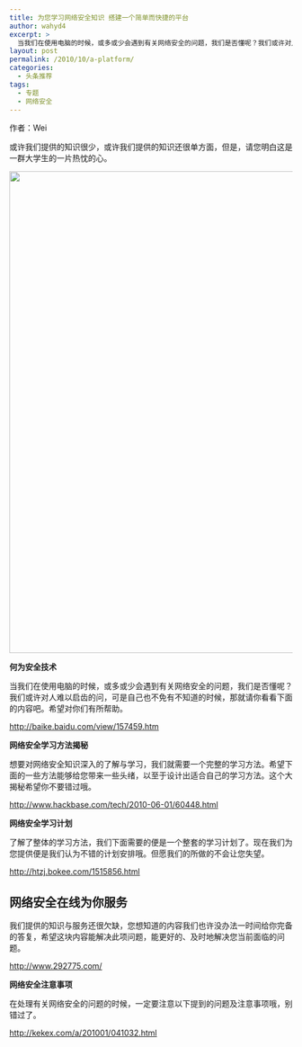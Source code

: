 ```yaml
---
title: 为您学习网络安全知识 搭建一个简单而快捷的平台
author: wahyd4
excerpt: >
  当我们在使用电脑的时候，或多或少会遇到有关网络安全的问题，我们是否懂呢？我们或许对人难以启齿的问，可是自己也不免有不知道的时候，那就请你看看下面的内容吧。希望对你们有所帮助。
layout: post
permalink: /2010/10/a-platform/
categories:
  - 头条推荐
tags:
  - 专题
  - 网络安全
---
```

作者：Wei

或许我们提供的知识很少，或许我们提供的知识还很单方面，但是，请您明白这是一群大学生的一片热忱的心。

[<img class="aligncenter size-full wp-image-592" title="200914135159" src="http://www.junv.info/wp-content/uploads/2010/10/200914135159.jpg" alt="" width="600" height="857" />][1]

**何为安全技术**

当我们在使用电脑的时候，或多或少会遇到有关网络安全的问题，我们是否懂呢？我们或许对人难以启齿的问，可是自己也不免有不知道的时候，那就请你看看下面的内容吧。希望对你们有所帮助。

<http://baike.baidu.com/view/157459.htm>

**网络安全学习方法揭秘**

想要对网络安全知识深入的了解与学习，我们就需要一个完整的学习方法。希望下面的一些方法能够给您带来一些头绪，以至于设计出适合自己的学习方法。这个大揭秘希望你不要错过哦。

<http://www.hackbase.com/tech/2010-06-01/60448.html>

**网络安全学习计划**

了解了整体的学习方法，我们下面需要的便是一个整套的学习计划了。现在我们为您提供便是我们认为不错的计划安排哦。但愿我们的所做的不会让您失望。

<http://htzj.bokee.com/1515856.html>

## 网络安全在线为你服务

我们提供的知识与服务还很欠缺，您想知道的内容我们也许没办法一时间给你完备的答复，希望这块内容能解决此项问题，能更好的、及时地解决您当前面临的问题。

<http://www.292775.com/>

**网络安全注意事项**

在处理有关网络安全的问题的时候，一定要注意以下提到的问题及注意事项哦，别错过了。

<http://kekex.com/a/201001/041032.html>

 [1]: http://www.junv.info/wp-content/uploads/2010/10/200914135159.jpg